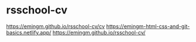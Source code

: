 # rsschool-cv

https://emingm.github.io/rsschool-cv/cv
https://emingm-html-css-and-git-basics.netlify.app/
https://emingm.github.io/rsschool-cv/

